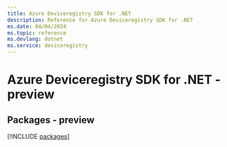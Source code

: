 ```yaml
---
title: Azure Deviceregistry SDK for .NET
description: Reference for Azure Deviceregistry SDK for .NET
ms.date: 04/04/2024
ms.topic: reference
ms.devlang: dotnet
ms.service: deviceregistry
---
```

# Azure Deviceregistry SDK for .NET - preview
## Packages - preview
[!INCLUDE [packages](deviceregistry-index.md)]